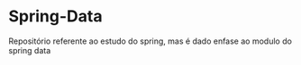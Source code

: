 # Spring-Data
Repositório referente ao estudo do spring, mas é dado enfase ao modulo do spring data 
